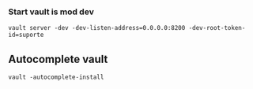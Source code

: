### Start vault is mod dev

`vault server -dev -dev-listen-address=0.0.0.0:8200 -dev-root-token-id=suporte`

## Autocomplete vault

`vault -autocomplete-install`